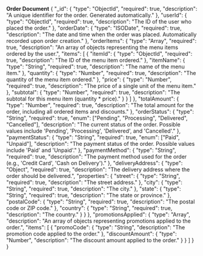 **Order Document**
{
  "_id": {
    "type": "ObjectId",
    "required": true,
    "description": "A unique identifier for the order. Generated automatically."
  },
  "userId": {
    "type": "ObjectId",
    "required": true,
    "description": "The ID of the user who placed the order."
  },
  "orderDate": {
    "type": "ISODate",
    "required": true,
    "description": "The date and time when the order was placed. Automatically recorded upon order creation."
  },
  "orderItems": {
    "type": "Array",
    "required": true,
    "description": "An array of objects representing the menu items ordered by the user.",
    "items": [
      {
        "itemId": {
          "type": "ObjectId",
          "required": true,
          "description": "The ID of the menu item ordered."
        },
        "itemName": {
          "type": "String",
          "required": true,
          "description": "The name of the menu item."
        },
        "quantity": {
          "type": "Number",
          "required": true,
          "description": "The quantity of the menu item ordered."
        },
        "price": {
          "type": "Number",
          "required": true,
          "description": "The price of a single unit of the menu item."
        },
        "subtotal": {
          "type": "Number",
          "required": true,
          "description": "The subtotal for this menu item (quantity * price)."
        }
      }
    ]
  },
  "totalAmount": {
    "type": "Number",
    "required": true,
    "description": "The total amount for the order, including all ordered items and discounts."
  },
  "orderStatus": {
    "type": "String",
    "required": true,
    "enum": ["Pending", "Processing", "Delivered", "Cancelled"],
    "description": "The current status of the order. Possible values include 'Pending', 'Processing', 'Delivered', and 'Cancelled'."
  },
  "paymentStatus": {
    "type": "String",
    "required": true,
    "enum": ["Paid", "Unpaid"],
    "description": "The payment status of the order. Possible values include 'Paid' and 'Unpaid'."
  },
  "paymentMethod": {
    "type": "String",
    "required": true,
    "description": "The payment method used for the order (e.g., 'Credit Card', 'Cash on Delivery')."
  },
  "deliveryAddress": {
    "type": "Object",
    "required": true,
    "description": "The delivery address where the order should be delivered.",
    "properties": {
      "street": {
        "type": "String",
        "required": true,
        "description": "The street address."
      },
      "city": {
        "type": "String",
        "required": true,
        "description": "The city."
      },
      "state": {
        "type": "String",
        "required": true,
        "description": "The state or province."
      },
      "postalCode": {
        "type": "String",
        "required": true,
        "description": "The postal code or ZIP code."
      },
      "country": {
        "type": "String",
        "required": true,
        "description": "The country."
      }
    }
  },
  "promotionsApplied": {
    "type": "Array",
    "description": "An array of objects representing promotions applied to the order.",
    "items": [
      {
        "promoCode": {
          "type": "String",
          "description": "The promotion code applied to the order."
        },
        "discountAmount": {
          "type": "Number",
          "description": "The discount amount applied to the order."
        }
      }
    ]
  }
}
